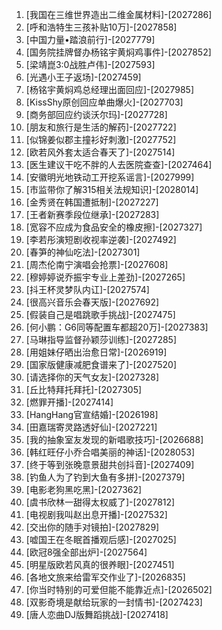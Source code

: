 
1. [我国在三维世界造出二维金属材料]-[2027286]
1. [呼和浩特生三孩补贴10万]-[2027858]
1. [中国力量•踏浪前行]-[2027779]
1. [国务院挂牌督办杨铭宇黄焖鸡事件]-[2027852]
1. [梁靖崑3:0战胜卢伟]-[2027593]
1. [光遇小王子返场]-[2027459]
1. [杨铭宇黄焖鸡总经理出面回应]-[2027985]
1. [KissShy原创回应单曲爆火]-[2027703]
1. [商务部回应约谈沃尔玛]-[2027728]
1. [朋友和旅行是生活的解药]-[2027722]
1. [似锦姜似郡主撞衫好刺激]-[2027752]
1. [欧若风外套太适合春天了]-[2027514]
1. [医生建议干吃不胖的人去医院查查]-[2027464]
1. [安徽明光地铁动工开挖系谣言]-[2027999]
1. [市监带你了解315相关法规知识]-[2028014]
1. [金秀贤在韩国遭抵制]-[2027227]
1. [王者新赛季段位继承]-[2027283]
1. [宽容不应成为食品安全的橡皮擦]-[2027327]
1. [李若彤演短剧收视率逆袭]-[2027492]
1. [春笋的神仙吃法]-[2027301]
1. [周杰伦南宁演唱会抢票]-[2027608]
1. [穆婷婷说乔振宇专业上差劲]-[2027265]
1. [抖王杯灵梦队内讧]-[2027574]
1. [很高兴音乐会春天版]-[2027692]
1. [假装自己是唱跳歌手挑战]-[2027475]
1. [何小鹏：G6同等配置车都超20万]-[2027383]
1. [马琳指导监督孙颖莎训练]-[2027285]
1. [用姐妹仔晒出治愈日常]-[2026919]
1. [国家版健康减肥食谱来了]-[2027520]
1. [请选择你的天气女友]-[2027328]
1. [丘比特拜托拜托]-[2027305]
1. [燃罪开播]-[2027414]
1. [HangHang官宣结婚]-[2026198]
1. [田嘉瑞寄灵路透好仙]-[2027221]
1. [我的抽象室友发现的新唱歌技巧]-[2026688]
1. [韩红旺仔小乔合唱美丽的神话]-[2028053]
1. [终于等到张晚意景甜共创抖音]-[2027409]
1. [钓鱼人为了钓到大鱼有多拼]-[2027379]
1. [电影老狗黑吃黑]-[2027362]
1. [虞书欣林一甜得太权威了]-[2027812]
1. [电视剧我叫赵出息开播]-[2027532]
1. [交出你的随手对镜拍]-[2027829]
1. [嘘国王在冬眠首播观后感]-[2027025]
1. [欧冠8强全部出炉]-[2027564]
1. [明星版欧若风真的很养眼]-[2027451]
1. [各地文旅来给雷军交作业了]-[2026835]
1. [你当时特别的可爱但能不能靠近点]-[2026502]
1. [双影奇境是献给玩家的一封情书]-[2027423]
1. [唐人恋曲DJ版舞蹈挑战]-[2027418]